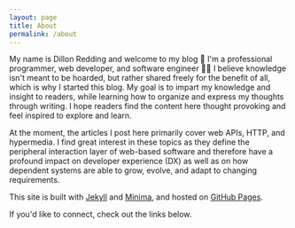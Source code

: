 ```yaml
---
layout: page
title: About
permalink: /about
---
```


My name is Dillon Redding and welcome to my blog 👋 I'm a professional programmer, web developer, and software engineer 👨‍💻 I believe knowledge isn't meant to be hoarded, but rather shared freely for the benefit of all, which is why I started this blog. My goal is to impart my knowledge and insight to readers, while learning how to organize and express my thoughts through writing. I hope readers find the content here thought provoking and feel inspired to explore and learn.

At the moment, the articles I post here primarily cover web APIs, HTTP, and hypermedia. I find great interest in these topics as they define the peripheral interaction layer of web-based software and therefore have a profound impact on developer experience (DX) as well as on how dependent systems are able to grow, evolve, and adapt to changing requirements.

This site is built with [Jekyll](https://jekyllrb.com) and [Minima](https://github.com/jekyll/minima), and hosted on [GitHub Pages](https://pages.github.com).

If you'd like to connect, check out the links below.
